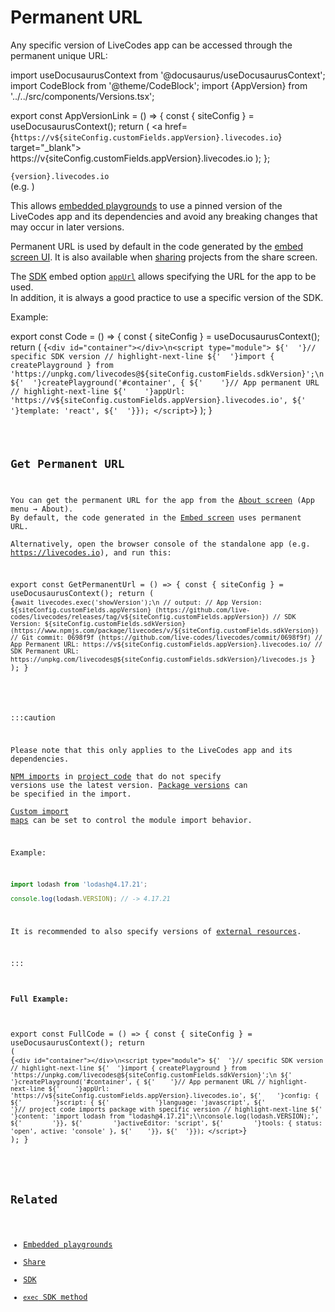 # Permanent URL

Any specific version of LiveCodes app can be accessed through the permanent unique URL:

import useDocusaurusContext from '@docusaurus/useDocusaurusContext';
import CodeBlock from '@theme/CodeBlock';
import {AppVersion} from '../../src/components/Versions.tsx';

export const AppVersionLink = () => {
const { siteConfig } = useDocusaurusContext();
return (
<a href={`https://v${siteConfig.customFields.appVersion}.livecodes.io`} target="\_blank">
https://v{siteConfig.customFields.appVersion}.livecodes.io
</a>
);
};

`{version}.livecodes.io`  
(e.g. <AppVersionLink />)

This allows [embedded playgrounds](./embeds.md) to use a pinned version of the LiveCodes app and its dependencies and avoid any breaking changes that may occur in later versions.

Permanent URL is used by default in the code generated by the [embed screen UI](./embeds.md).
It is also available when [sharing](./share.md) projects from the share screen.

The [SDK](../sdk/) embed option [`appUrl`](../sdk/js-ts#appurl) allows specifying the URL for the app to be used.  
In addition, it is always a good practice to use a specific version of the SDK.

Example:

export const Code = () => {
const { siteConfig } = useDocusaurusContext();
return (<CodeBlock title="index.html" language="html">
{`<div id="container"></div>\n<script type="module">
${'  '}// specific SDK version
// highlight-next-line
${'  '}import { createPlayground } from 'https://unpkg.com/livecodes@${siteConfig.customFields.sdkVersion}';\n
${'  '}createPlayground('#container', {
${'    '}// App permanent URL
// highlight-next-line
${'    '}appUrl: 'https://v${siteConfig.customFields.appVersion}.livecodes.io',
${'    '}template: 'react',
${'  '}});
</script>`}
</CodeBlock>);
}

<Code />

## Get Permanent URL

You can get the permanent URL for the app from the [About screen](pathname:///../?screen=about) (App menu → About). By default, the code generated in the [Embed screen](./embeds.md#app-embed-screen) uses permanent URL.  
Alternatively, open the browser console of the standalone app (e.g. https://livecodes.io), and run this:

export const GetPermanentUrl = () => {
const { siteConfig } = useDocusaurusContext();
return (<CodeBlock language="js">
{`await livecodes.exec('showVersion');\n
// output:
// App Version: ${siteConfig.customFields.appVersion} (https://github.com/live-codes/livecodes/releases/tag/v${siteConfig.customFields.appVersion})
// SDK Version: ${siteConfig.customFields.sdkVersion} (https://www.npmjs.com/package/livecodes/v/${siteConfig.customFields.sdkVersion})
// Git commit: 0698f9f (https://github.com/live-codes/livecodes/commit/0698f9f)
// App Permanent URL: https://v${siteConfig.customFields.appVersion}.livecodes.io/
// SDK Permanent URL: https://unpkg.com/livecodes@${siteConfig.customFields.sdkVersion}/livecodes.js
`}
</CodeBlock>);
}

<GetPermanentUrl />

:::caution

Please note that this only applies to the LiveCodes app and its dependencies.  
[NPM imports](./module-resolution.md) in [project code](./projects.md#script-editor) that do not specify versions use the latest version.
[Package versions](./module-resolution.md#package-version) can be specified in the import.  
[Custom import maps](./module-resolution.md#custom-module-resolution) can be set to control the module import behavior.

Example:

```js
import lodash from 'lodash@4.17.21';

console.log(lodash.VERSION); // -> 4.17.21
```

It is recommended to also specify versions of [external resources](./external-resources.md).

:::

#### Full Example:

export const FullCode = () => {
const { siteConfig } = useDocusaurusContext();
return (<CodeBlock title="index.html" language="html">
{`<div id="container"></div>\n<script type="module">
${'  '}// specific SDK version
// highlight-next-line
${'  '}import { createPlayground } from 'https://unpkg.com/livecodes@${siteConfig.customFields.sdkVersion}';\n
${'  '}createPlayground('#container', {
${'    '}// App permanent URL
// highlight-next-line
${'    '}appUrl: 'https://v${siteConfig.customFields.appVersion}.livecodes.io',
${'    '}config: {
${'        '}script: {
${'            '}language: 'javascript',
${'            '}// project code imports package with specific version
// highlight-next-line
${'            '}content: 'import lodash from "lodash@4.17.21";\\nconsole.log(lodash.VERSION);',
${'        '}},
${'        '}activeEditor: 'script',
${'        '}tools: { status: 'open', active: 'console' },
${'    '}},
${'  '}});
</script>`}
</CodeBlock>);
}

<FullCode />

## Related

- [Embedded playgrounds](./embeds.md)
- [Share](./share.md)
- [SDK](../sdk/)
- [`exec` SDK method](../sdk/js-ts.md#exec)
